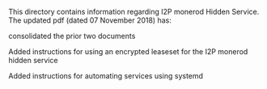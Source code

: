 This directory contains information regarding I2P monerod Hidden Service.
The updated pdf (dated 07 November 2018) has:

consolidated the prior two documents

Added instructions for using an encrypted leaseset for the I2P monerod hidden service

Added instructions for automating services using systemd

